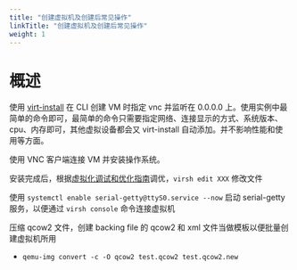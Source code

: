 ```yaml
---
title: "创建虚拟机及创建后常见操作"
linkTitle: "创建虚拟机及创建后常见操作"
weight: 1
---
```


# 概述

使用 [virt-install](/docs/10.云原生/1.2.实现虚拟化的工具/虚拟化管理/Libvirt/使用%20libvirt%20API%20的其他应用程序/virt-install.md) 在 CLI 创建 VM 时指定 vnc 并监听在 0.0.0.0 上。使用实例中最简单的命令即可，最简单的命令只需要指定网络、连接显示的方式、系统版本、cpu、内存即可，其他虚拟设备都会又 virt-install 自动添加。并不影响性能和使用等方面。

使用 VNC 客户端连接 VM 并安装操作系统。

安装完成后，根据[虚拟化调试和优化指南](/docs/10.云原生/1.2.实现虚拟化的工具/虚拟化管理/性能优化与故障处理/虚拟化调试和优化指南.md)调优，`virsh edit XXX` 修改文件

使用 `systemctl enable serial-getty@ttyS0.service --now` 启动 serial-getty 服务，以便通过 `virsh console` 命令连接虚拟机

压缩 qcow2 文件，创建 backing file 的 qcow2 和 xml 文件当做模板以便批量创建虚拟机所用

- `qemu-img convert -c -O qcow2 test.qcow2 test.qcow2.new`
